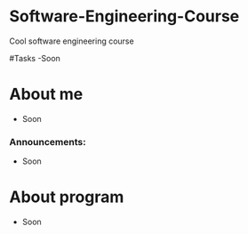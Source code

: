 # Software-Engineering-Course
Cool software engineering course

#Tasks
-Soon

# About me
- Soon

### Announcements:
- Soon

# About program
- Soon
